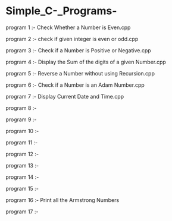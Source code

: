 # Simple_C-_Programs-

program 1 :-           Check Whether a Number is Even.cpp

program 2 :-           check if given integer is even or odd.cpp

program 3 :-           Check if a Number is Positive or Negative.cpp

program 4 :-           Display the Sum of the digits of a given Number.cpp

program 5 :-           Reverse a Number without using Recursion.cpp

program 6 :-           Check if a Number is an Adam Number.cpp

program 7 :-           Display Current Date and Time.cpp

program 8 :-

program 9 :-

program 10 :-

program 11 :-

program 12 :-

program 13 :-  

program 14 :- 

program 15 :- 

program 16 :-          Print all the Armstrong Numbers

program 17 :- 
